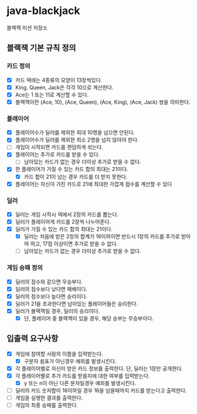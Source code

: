 # java-blackjack

블랙잭 미션 저장소

## 블랙잭 기본 규칙 정의

### 카드 정의

- [x] 카드 덱에는 4종류의 모양이 13장씩있다.
- [x] King, Queen, Jack은 각각 10으로 계산한다.
- [x] Ace는 1 또는 11로 계산할 수 있다.
- [x] 블랙잭이란 (Ace, 10), (Ace, Queen), (Ace, King), (Ace, Jack) 쌍을 의미한다.

### 플레이어

- [x] 플레이어수가 딜러를 제외한 최대 10명을 넘으면 안된다.
- [x] 플레이어수가 딜러를 제외한 최소 2명을 넘지 않아야 한다.
- [ ] 게임이 시작되면 카드를 랜덤하게 섞는다.
- [x] 플레이어는 추가로 카드를 받을 수 있다.
    - [ ] 남아있는 카드가 없는 경우 더이상 추가로 받을 수 없다.
- [x] 한 플레이어가 가질 수 있는 카드 합의 최대는 21이다.
    - [x] 카드 합이 21이 넘는 경우 카드를 더 받지 못한다.
- [x] 플레이어는 자신이 가진 카드로 21에 최대한 가깝게 점수를 계산할 수 있다

### 딜러

- [x] 딜러는 게임 시작시 덱에서 2장의 카드를 뽑는다.
- [x] 딜러가 플레이어게 카드를 2장씩 나누어준다.
- [x] 딜러가 가질 수 있는 카드 합의 최대는 21이다.
    - [x] 딜러는 처음에 받은 2장의 합계가 16이하이면 반드시 1장의 카드를 추가로 받아야 하고, 17점 이상이면 추가로 받을 수 없다.
    - [ ] 남아있는 카드가 없는 경우 더이상 추가로 받을 수 없다.

### 게임 승패 정의

- [x] 딜러의 점수와 같으면 무승부다.
- [x] 딜러의 점수보다 낮다면 패배이다.
- [x] 딜러의 점수보다 높다면 승리이다.
- [x] 딜러가 21을 초과한다면 남아있는 플레이어들은 승리한다.
- [x] 딜러가 블랙잭일 경우, 딜러의 승리이다.
    - [x] 단, 플레이어 중 블랙잭이 있을 경우, 해당 승부는 무승부이다.

## 입출력 요구사항

- [X] 게임에 참여할 사람의 이름을 입력받는다.
    - [x] 구분자 쉼표가 아닌경우 예외를 발생시킨다.
- [x] 각 플레이어별로 자신이 받은 카드 정보를 출력한다. 단, 딜러는 1장만 공개한다.
- [x] 각 플레이어별로 추가 카드를 받을지에 대한 여부를 입력받는다.
    - [x] y 또는 n이 아닌 다른 문자일경우 예외를 발생시킨다.
- [ ] 딜러의 카드 숫자합이 16이하일 경우 16을 넘을때까지 카드를 받는다고 출력한다.
- [ ] 게임을 실행한 결과를 출력한다.
- [ ] 게임의 최종 승패를 출력한다. 
